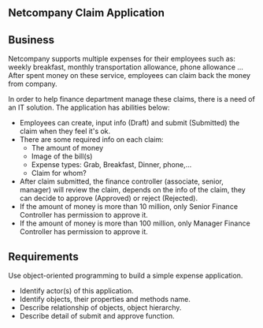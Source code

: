 ## Netcompany Claim Application


## Business
Netcompany supports multiple expenses for their employees such as: weekly breakfast, monthly transportation allowance, phone allowance ...
After spent money on these service, employees can claim back the money from company.

In order to help finance department manage these claims, there is a need of an IT solution.
The application has abilities below:
- Employees can create, input info (Draft) and submit (Submitted) the claim when they feel it's ok.
- There are some required info on each claim: 
  * The amount of money
  * Image of the bill(s)
  * Expense types: Grab, Breakfast, Dinner, phone,...
  * Claim for whom?
- After claim submitted, the finance controller (associate, senior, manager) will review the claim, depends on the info of the claim, they can decide to approve (Approved) or reject (Rejected).
- If the amount of money is more than 10 million, only Senior Finance Controller has permission to approve it.
- If the amount of money is more than 100 million, only Manager Finance Controller has permission to approve it.
## Requirements
Use object-oriented programming to build a simple expense application.
* Identify actor(s) of this application.
* Identify objects, their properties and methods name.
* Describe relationship of objects, object hierarchy.
* Describe detail of submit and approve function.


